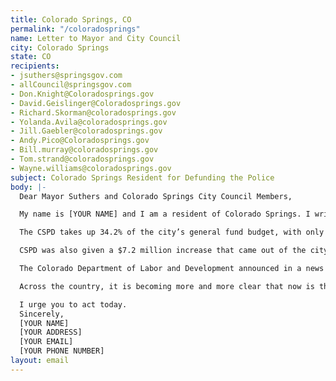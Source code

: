 ```yaml
---
title: Colorado Springs, CO
permalink: "/coloradosprings"
name: Letter to Mayor and City Council
city: Colorado Springs
state: CO
recipients:
- jsuthers@springsgov.com
- allCouncil@springsgov.com
- Don.Knight@Coloradosprings.gov
- David.Geislinger@Coloradosprings.gov
- Richard.Skorman@coloradosprings.gov
- Yolanda.Avila@coloradosprings.gov
- Jill.Gaebler@coloradosprings.gov
- Andy.Pico@Coloradosprings.gov
- Bill.murray@coloradosprings.gov
- Tom.strand@coloradosprings.gov
- Wayne.williams@coloradosprings.gov
subject: Colorado Springs Resident for Defunding the Police
body: |-
  Dear Mayor Suthers and Colorado Springs City Council Members,

  My name is [YOUR NAME] and I am a resident of Colorado Springs. I write to demand that we defund Colorado Springs Police Department significantly and reallocate funds to be reinvested in communities through more mental health services, social workers, jobs, educational opportunities, community centers, or other beneficial programs.

  The CSPD takes up 34.2% of the city’s general fund budget, with only 8.5% of the general fund going to planning and community development, economic development, recreation and administration, and parks, recreation, and cultural services combined. Even with the addition of grants and other funds going to these programs, CSPD is still given 20.6% of funds, while the aforementioned programs are only given 11.3%.

  CSPD was also given a $7.2 million increase that came out of the city’s general fund budget to hire 20 new officers. There are many other areas with much smaller budgets where this funding would have stronger benefit, such as homelessness prevention, improving parks and infrastructure, or other types of community support.

  The Colorado Department of Labor and Development announced in a news conference June 4th that 517,414 unemployment claims have been filed in Colorado in the past 11 weeks. We need a budget that prioritizes the well-being of Colorado Springs residents and reinvests in communities over the police, an institution that perpetuates systemic racism.

  Across the country, it is becoming more and more clear that now is the time to divest from the police and reinvest in our communities. This is especially necessary at a time of economic depression.

  I urge you to act today.
  Sincerely,
  [YOUR NAME]
  [YOUR ADDRESS]
  [YOUR EMAIL]
  [YOUR PHONE NUMBER]
layout: email
---
```


